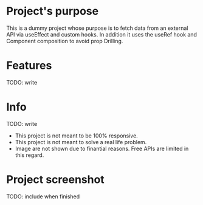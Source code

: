 # Project's purpose

This is a dummy project whose purpose is to fetch data from an external API via useEffect and custom hooks. In addition it uses the useRef hook and Component composition to avoid prop Drilling.

# Features

TODO: write

# Info

TODO: write

- This project is not meant to be 100% responsive.
- This project is not meant to solve a real life problem.
- Image are not shown due to finantial reasons. Free APIs are limited in this regard.

# Project screenshot

TODO: include when finished
